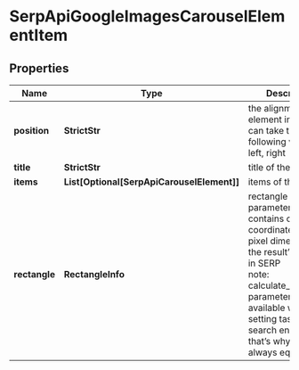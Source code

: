 # SerpApiGoogleImagesCarouselElementItem


## Properties

| Name | Type | Description | Notes |
|------------ | ------------- | ------------- | -------------|
**position** | **StrictStr** | the alignment of the element in SERP<br>can take the following values:<br>left, right |[optional]|
**title** | **StrictStr** | title of the element |[optional]|
**items** | **List[Optional[SerpApiCarouselElement]]** | items of the element |[optional]|
**rectangle** | **RectangleInfo** | rectangle parameters<br>contains cartesian coordinates and pixel dimensions of the result’s snippet in SERP<br>note: calculate_rectangles parameter is not yet available when setting tasks for this search engine type, that’s why rectangle always equals null |[optional]|